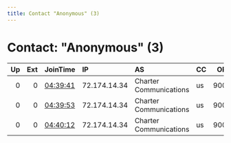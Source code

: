 ```yaml
---
title: Contact "Anonymous" (3)
---
```


# Contact: "Anonymous" (3)

|   Up |   Ext | JoinTime                                                                                            | IP           | AS                     | CC   |   ORp |   Dirp | OS    | Version   | Nickname       |   eFamMembers |
|-----:|------:|:----------------------------------------------------------------------------------------------------|:-------------|:-----------------------|:-----|------:|-------:|:------|:----------|:---------------|--------------:|
|    0 |     0 | [04:39:41](https://metrics.torproject.org/rs.html#details/51BEF30189C4D1EA8DD0A61BD53FB3BB293C9EDB) | 72.174.14.34 | Charter Communications | us   |  9001 |      0 | Linux | 0.2.5.16  | DockerTorrelay |             1 |
|    0 |     0 | [04:39:53](https://metrics.torproject.org/rs.html#details/72D5126536608C3C1121EDA0AB4934C2541DA524) | 72.174.14.34 | Charter Communications | us   |  9001 |      0 | Linux | 0.2.5.16  | DockerTorrelay |             1 |
|    0 |     0 | [04:40:12](https://metrics.torproject.org/rs.html#details/B1BD6333C769AA8BAB72B31CA054F9F92A88AB62) | 72.174.14.34 | Charter Communications | us   |  9001 |      0 | Linux | 0.2.5.16  | DockerTorrelay |             1 |
